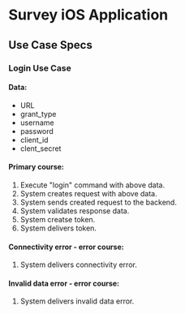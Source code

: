 # Survey iOS Application

## Use Case Specs

### Login Use Case

#### Data:
- URL
- grant_type
- username
- password
- client_id
- clent_secret

#### Primary course:
1. Execute "login" command with above data.
2. System creates request with above data.
3. System sends created request to the backend.
4. System validates response data.
5. System creatse token.
5. System delivers token.

#### Connectivity error - error course:
1. System delivers connectivity error.

#### Invalid data error - error course:
1. System delivers invalid data error.

